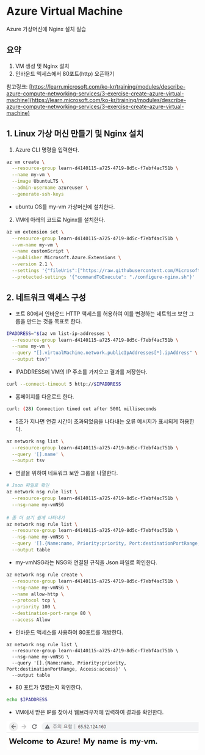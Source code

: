 # Azure Virtual Machine

Azure 가상머신에 Nginx 설치 실습

## 요약

1. VM 생성 및 Nginx 설치
2. 인바운드 엑세스에서 80포트(http) 오픈하기

참고링크: [https://learn.microsoft.com/ko-kr/training/modules/describe-azure-compute-networking-services/3-exercise-create-azure-virtual-machine](https://learn.microsoft.com/ko-kr/training/modules/describe-azure-compute-networking-services/3-exercise-create-azure-virtual-machine)

## 1. Linux 가상 머신 만들기 및 Nginx 설치

1. Azure CLI 명령을 입력한다.

```bash
az vm create \
  --resource-group learn-d4140115-a725-4719-8d5c-f7ebf4ac751b \
  --name my-vm \
  --image UbuntuLTS \
  --admin-username azureuser \
  --generate-ssh-keys
```
* ubuntu OS를 my-vm 가상머신에 설치한다.

2. VM에 아래의 코드로 Nginx를 설치한다.

```bash
az vm extension set \
  --resource-group learn-d4140115-a725-4719-8d5c-f7ebf4ac751b \
  --vm-name my-vm \
  --name customScript \
  --publisher Microsoft.Azure.Extensions \
  --version 2.1 \
  --settings '{"fileUris":["https://raw.githubusercontent.com/MicrosoftDocs/mslearn-welcome-to-azure/master/configure-nginx.sh"]}' \
  --protected-settings '{"commandToExecute": "./configure-nginx.sh"}'
```

## 2. 네트워크 액세스 구성

* 포트 80에서 인바운드 HTTP 액세스를 허용하여 이를 변경하는 네트워크 보안 그룹을 만드는 것을 목표로 한다.

```bash
IPADDRESS="$(az vm list-ip-addresses \
  --resource-group learn-d4140115-a725-4719-8d5c-f7ebf4ac751b \
  --name my-vm \
  --query "[].virtualMachine.network.publicIpAddresses[*].ipAddress" \
  --output tsv)"
```

* IPADDRESS에 VM의 IP 주소를 가져오고 결과를 저장한다.

```bash
curl --connect-timeout 5 http://$IPADDRESS
```

* 홈페이지를 다운로드 한다. 

```bash
curl: (28) Connection timed out after 5001 milliseconds
```

*  5초가 지나면 연결 시간이 초과되었음을 나타내는 오류 메시지가 표시되게 허용한다.

```bash
az network nsg list \
  --resource-group learn-d4140115-a725-4719-8d5c-f7ebf4ac751b \
  --query '[].name' \
  --output tsv
```

* 연결을 위하여 네트워크 보안 그룹을 나열한다.

```bash
# Json 파일로 확인
az network nsg rule list \
  --resource-group learn-d4140115-a725-4719-8d5c-f7ebf4ac751b \
  --nsg-name my-vmNSG

# 좀 더 보기 쉽게 나타내기
az network nsg rule list \
  --resource-group learn-d4140115-a725-4719-8d5c-f7ebf4ac751b \
  --nsg-name my-vmNSG \
  --query '[].{Name:name, Priority:priority, Port:destinationPortRange, Access:access}' \
  --output table
```

* my-vmNSG라는 NSG와 연결된 규칙을 Json 파일로 확인한다.

```bash
az network nsg rule create \
  --resource-group learn-d4140115-a725-4719-8d5c-f7ebf4ac751b \
  --nsg-name my-vmNSG \
  --name allow-http \
  --protocol tcp \
  --priority 100 \
  --destination-port-range 80 \
  --access Allow
```

* 인바운드 액세스를 사용하여 80포트를 개방한다.

```
az network nsg rule list \
  --resource-group learn-d4140115-a725-4719-8d5c-f7ebf4ac751b \
  --nsg-name my-vmNSG \
  --query '[].{Name:name, Priority:priority, Port:destinationPortRange, Access:access}' \
  --output table
```

* 80 포트가 열렸는지 확인한다.

```bash
echo $IPADDRESS
```

* VM에서 받은 IP를 찾아서 웹브라우저에 입력하여 결과를 확인한다.

![./md_img/01_nginx_result.jpg](./md_img/01_nginx_result.jpg)